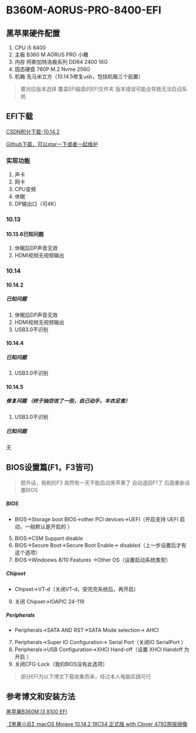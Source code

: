 # B360M-AORUS-PRO-8400-EFI

## 黑苹果硬件配置
1. CPU i5 8400
2. 主板 B360 M AORUS PRO 小雕
3. 内存 阿斯加特洛极系列 DDR4 2400 16G
4. 固态硬盘 760P M.2 Nvme 256G
5. 机箱 先马米立方（10.14.5修复usb，包括机箱三个前置）

> 要对应版本选择 覆盖EFI磁盘的EFI文件夹 版本错误可能会导致无法启动系统

## EFI下载

[CSDN积分下载-10.14.2](https://download.csdn.net/download/q670051552/10888077)

[Github下载，可以star一下或者一起维护](https://github.com/StarYellow/GIGABYTE-B360M-AORUS-PRO-8400-EFI-Hackintosh)

### 实现功能
1. 声卡
2. 网卡
3. CPU变频
4. 休眠
5. DP输出口（可4K）

### 10.13
#### 10.13.6已知问题 
1. 休眠后DP声音无效
2. HDMI视频无视频输出

### 10.14
#### 10.14.2
##### 已知问题 
1. 休眠后DP声音无效
2. HDMI视频无视频输出
3. USB3.0不识别

#### 10.14.4
##### 已知问题 
1. USB3.0不识别

#### 10.14.5
##### 修复问题 （终于抽空改了一些，自己动手，丰衣足食）
1. USB3.0不识别

##### 已知问题
无

## BIOS设置篇(F1，F3皆可)
> 题外话，我刷的F3 突然有一天不能启动黑苹果了 自动退回F1了 后面重新设置BIOS

##### BIOS
- BIOS->Storage boot BIOS->other PCI devices->UEFI（开启支持 UEFI 启动，一般默认是开启的 ）
5. BIOS->CSM Support disable
6. BIOS->Secure Boot->Secure Boot Enable-> disabled（上一步设置后才有这个选项）
6. BIOS->Windoews 8/10 Features ->Other OS（设置启动系统类型）


##### Chipset
- Chipset->VT-d（关闭VT-d，安完完系统后，再开启）
9. 关闭 Chipset->IOAPIC 24-119

##### Peripherals
- Peripherals->SATA AND RST->SATA Mode selection-> AHCI
7. Peripherals->Super IO Configuration-> Serial Port（关闭IO SerialPort ）
8. Peripherals->USB Configuration->XHCI Hand-off（设置 XHCI Handoff 为 开启 ）
4. 关闭CFG-Lock（我的BIOS没有此选项）

> 部分EFI为以下博文下载收集而来，经过本人电脑实践可行

## 参考博文和安装方法
[黑苹果B360M I3 8100 EFI](https://blog.csdn.net/flyhorstar/article/details/85242675)

[【黑果小兵】macOS Mojave 10.14.2 18C54 正式版 with Clover 4792原版镜像
](https://blog.daliansky.net/macOS-Mojave-10.14.2-18C54-official-version-with-Clover-4792-original-image.html)
